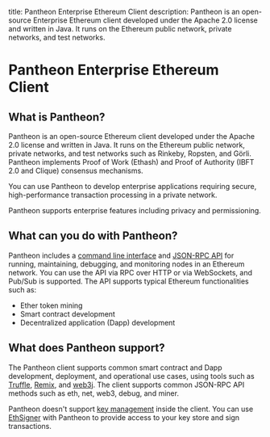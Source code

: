 title: Pantheon Enterprise Ethereum Client
description: Pantheon is an open-source Enterprise Ethereum client developed under the Apache 2.0 license and written in Java. It runs on the Ethereum public network, private networks, and test networks.
<!--- END of page meta data -->

# Pantheon Enterprise Ethereum Client

## What is Pantheon?

Pantheon is an open-source Ethereum client developed under the Apache 2.0 license and written in Java. 
It runs on the Ethereum public network, private networks, and test networks such as Rinkeby, Ropsten,
and Görli. Pantheon implements Proof of Work (Ethash) and Proof of Authority (IBFT 2.0 and Clique) consensus
mechanisms. 

You can use Pantheon to develop enterprise applications requiring secure, high-performance transaction 
processing in a private network. 

Pantheon supports enterprise features including privacy and permissioning. 

## What can you do with Pantheon?

Pantheon includes a [command line interface](Reference/Pantheon-CLI-Syntax.md) and [JSON-RPC API](JSON-RPC-API/JSON-RPC-API.md)
for running, maintaining, debugging, and monitoring nodes in an Ethereum network. You can use the API via RPC
over HTTP or via WebSockets, and Pub/Sub is supported. The API supports typical Ethereum functionalities such as:

* Ether token mining
* Smart contract development
* Decentralized application (Dapp) development

## What does Pantheon support?

The Pantheon client supports common smart contract and Dapp development, deployment, and operational use cases, using tools such as [Truffle](http://truffleframework.com/), [Remix](https://github.com/ethereum/remix), and [web3j](https://web3j.io/). The client supports common JSON-RPC API methods such as eth, net, web3, debug, and miner.

Pantheon doesn't support [key management](Using-Pantheon/Account-Management.md) inside the client. You can use 
[EthSigner](http://docs.ethsigner.pegasys.tech/en/latest/) with Pantheon to provide access to your key store
and sign transactions.  
